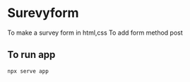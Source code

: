 




# Surevyform
To make a survey form in html,css
To add form method post
##       To run app

```
npx serve app
```

